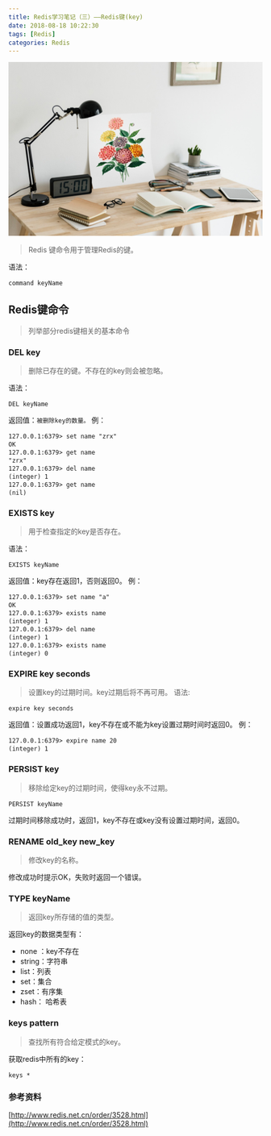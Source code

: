```yaml
---
title: Redis学习笔记（三）——Redis键(key)
date: 2018-08-18 10:22:30
tags: [Redis]
categories: Redis
---
```

![blog picture](redis-study-3/redis-3.jpg)

> Redis 键命令用于管理Redis的键。  

语法：
```
command keyName
```
## Redis键命令
> 列举部分redis键相关的基本命令

### DEL key
> 删除已存在的键。不存在的key则会被忽略。  

语法：
```
DEL keyName
```
返回值：`被删除key的数量。`
例：
```
127.0.0.1:6379> set name "zrx"
OK
127.0.0.1:6379> get name
"zrx"
127.0.0.1:6379> del name
(integer) 1
127.0.0.1:6379> get name
(nil)
```

### EXISTS key
> 用于检查指定的key是否存在。  

语法：
```
EXISTS keyName
```
返回值：key存在返回1，否则返回0。
例：
```
127.0.0.1:6379> set name "a"
OK
127.0.0.1:6379> exists name
(integer) 1
127.0.0.1:6379> del name
(integer) 1
127.0.0.1:6379> exists name
(integer) 0
```
<!-- more -->
### EXPIRE key seconds
> 设置key的过期时间。key过期后将不再可用。
语法:
```
expire key seconds
```

返回值：设置成功返回1，key不存在或不能为key设置过期时间时返回0。
例：
```
127.0.0.1:6379> expire name 20
(integer) 1
```
### PERSIST key
> 移除给定key的过期时间，使得key永不过期。

```
PERSIST keyName
```
过期时间移除成功时，返回1，key不存在或key没有设置过期时间，返回0。

### RENAME old_key new_key
> 修改key的名称。

修改成功时提示OK，失败时返回一个错误。
### TYPE keyName
> 返回key所存储的值的类型。

返回key的数据类型有：
- none ：key不存在
- string：字符串
- list：列表
- set：集合
- zset：有序集
- hash： 哈希表

### keys pattern
> 查找所有符合给定模式的key。

获取redis中所有的key：
```
keys *
```

### 参考资料
[http://www.redis.net.cn/order/3528.html](http://www.redis.net.cn/order/3528.html)